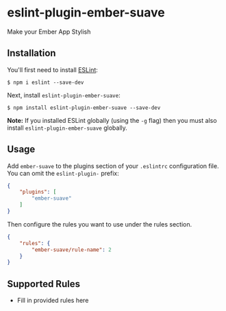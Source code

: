 # eslint-plugin-ember-suave

Make your Ember App Stylish

## Installation

You'll first need to install [ESLint](http://eslint.org):

```
$ npm i eslint --save-dev
```

Next, install `eslint-plugin-ember-suave`:

```
$ npm install eslint-plugin-ember-suave --save-dev
```

**Note:** If you installed ESLint globally (using the `-g` flag) then you must also install `eslint-plugin-ember-suave` globally.

## Usage

Add `ember-suave` to the plugins section of your `.eslintrc` configuration file. You can omit the `eslint-plugin-` prefix:

```json
{
    "plugins": [
        "ember-suave"
    ]
}
```


Then configure the rules you want to use under the rules section.

```json
{
    "rules": {
        "ember-suave/rule-name": 2
    }
}
```

## Supported Rules

* Fill in provided rules here





